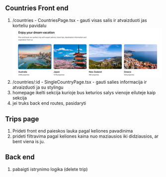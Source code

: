 ## Countries Front end

1. /countries - CountriesPage.tsx - gauti visas salis ir atvaizduoti jas korteliu pavidalu ![](assets/2024-03-21-12-11-39.png)
2. /countries/:id - SingleCountryPage.tsx - gauti salies informacija ir atvaizduoti ja su stylingu
3. homepage ikelti sekcija kurioje bus keturios salys vienoje eiluteje kaip sekcija
4. jei truks back end routes, pasidaryti

## Trips page

1. Prideti front end paieskos lauka pagal keliones pavadinima
2. prideti filtravima pagal keliones kaina nuo maziausios iki didziausios, ar bent viena is ju.

## Back end

1. pabaigti istrynimo logika (delete trip)
